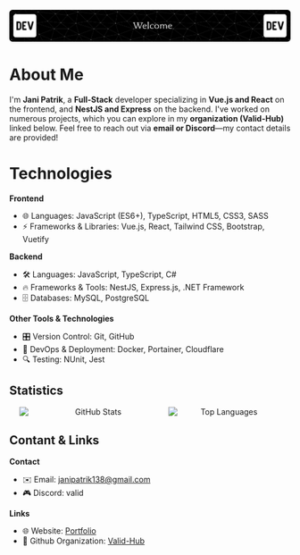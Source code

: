 ![header](./header.png)

# About Me

I'm **Jani Patrik**, a **Full-Stack** developer specializing in **Vue.js and React** on the frontend, and **NestJS and Express** on the backend. I've worked on numerous projects, which you can explore in my **organization (Valid-Hub)** linked below. Feel free to reach out via **email or Discord**—my contact details are provided! 

# Technologies
**Frontend**
- 🌐 Languages: JavaScript (ES6+), TypeScript, HTML5, CSS3, SASS
- ⚡ Frameworks & Libraries: Vue.js, React, Tailwind CSS, Bootstrap, Vuetify

**Backend**
- 🛠 Languages: JavaScript, TypeScript, C#
- 🔥 Frameworks & Tools: NestJS, Express.js, .NET Framework
- 🗄 Databases: MySQL, PostgreSQL

**Other Tools & Technologies**
- 🎛 Version Control: Git, GitHub
- 🐳 DevOps & Deployment: Docker, Portainer, Cloudflare
- 🔍 Testing: NUnit, Jest

## Statistics

<div align="center" style="display: flex; justify-content: center;">
  <img src="https://github-readme-stats.vercel.app/api?username=OHOKs&show_icons=true&theme=dark" alt="GitHub Stats" width="53%">
  <img src="https://github-readme-stats.vercel.app/api/top-langs/?username=OHOKs&layout=compact&theme=dark" alt="Top Languages" width="40%">
</div>

## Contant & Links

**Contact**
- ✉️ Email: janipatrik138@gmail.com
- 🎮 Discord: valid

**Links**
- 🌐 Website: [Portfolio](https://example.com)
- 🏢 Github Organization: [Valid-Hub](https://github.com/Valid-Hub)
